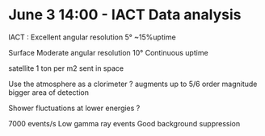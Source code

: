 # June 3 14:00 - IACT Data analysis

IACT :
Excellent angular resolution 5°
~15%uptime

Surface 
Moderate angular resolution 10°
Continuous uptime

satellite 1 ton per m2 sent in space

Use the atmosphere as a clorimeter ?
augments up to 5/6 order magnitude bigger area of detection

Shower fluctuations at lower energies ?


7000 events/s
Low gamma ray events
Good background suppression